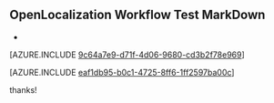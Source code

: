 ## OpenLocalization Workflow Test MarkDown
* 

[AZURE.INCLUDE [9c64a7e9-d71f-4d06-9680-cd3b2f78e969](calleeMd1.md)]



[AZURE.INCLUDE [eaf1db95-b0c1-4725-8ff6-1ff2597ba00c](calleeMd2.md)]

 
thanks!